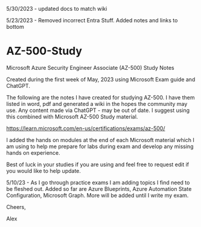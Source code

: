 5/30/2023 - updated docs to match wiki

5/23/2023 - Removed incorrect Entra Stuff. Added notes and links to bottom

# AZ-500-Study
Microsoft Azure Security Engineer Associate (AZ-500) Study Notes

Created during the first week of May, 2023 using Microsoft Exam guide and ChatGPT. 

The following are the notes I have created for studying AZ-500. I have them listed in word, pdf and generated a wiki in the hopes the community may use. Any content made via  ChatGPT - may be out of date.
I suggest using this combined with Microsoft AZ-500 Study material. 

https://learn.microsoft.com/en-us/certifications/exams/az-500/

I added the hands on modules at the end of each Microsoft material which I am using to help me prepare for labs during exam and develop any missing hands on experience.

Best of luck in your studies if you are using and feel free to request edit if you would like to help update.

5/10/23 - As I go through practice exams I am adding topics I find need to be fleshed out. Added so far are Azure Blueprints, Azure Automation State Configuration, Microsoft Graph. More will be added until I write my exam.

Cheers,

Alex
